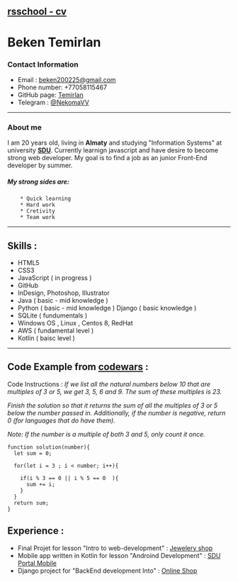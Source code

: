 ## [rsschool - cv ](https://github.com/rolling-scopes-school/tasks/blob/master/tasks/cv/cv.md#%D1%81%D0%BE%D0%B4%D0%B5%D1%80%D0%B6%D0%B0%D0%BD%D0%B8%D0%B5-cv)

# Beken Temirlan 



### Contact Information

* Email : beken200225@gmail.com 
* Phone number: +77058115467
* GitHub page: [Temirlan](https://github.com/NecomaV)
* Telegram : [@NekomaVV](https://t.me/NekomaVV)

***
### About me 

I am 20 years old, living in **Almaty** and studying "Information Systems" at university [**SDU**](https://sdu.edu.kz/). Currently learnign javascript and have desire to become strong web developer. My goal is to find a job as an junior Front-End developer by summer. 
  ##### My strong sides are: 
        * Quick learning 
        * Hard work 
        * Cretivity 
        * Team work
        
***       
## Skills : 
  * HTML5
  * CSS3
  * JavaScript ( in progress ) 
  * GitHub
  * InDesign, Photoshop, Illustrator
  * Java ( basic - mid knowledge )
  * Python ( basic - mid knowledge ) Django ( basic knowledge ) 
  * SQLite ( fundumentals )
  * Windows OS , Linux , Centos 8, RedHat
  * AWS ( fundamental level )
  * Kotlin ( baisc level )

***
## Code Example  from [**codewars**](https://www.codewars.com/users/Nekoma) : 

Code Instructions : _If we list all the natural numbers below 10 that are multiples of 3 or 5, we get 3, 5, 6 and 9. The sum of these multiples is 23._

_Finish the solution so that it returns the sum of all the multiples of 3 or 5 below the number passed in. Additionally, if the number is negative, return 0 (for languages that do have them)._

_Note: If the number is a multiple of both 3 and 5, only count it once._


```
function solution(number){
  let sum = 0;
  
  for(let i = 3 ; i < number; i++){
    
    if(i % 3 == 0 || i % 5 == 0  ){
      sum += i;    
    }
  }
  return sum;
}
```

## Experience : 
   * Final Projet for lesson "Intro to web-development" : [Jewelery shop](https://github.com/NecomaV/Final)
   * Mobile app written in Kotlin for lesson "Androind Development" : [SDU Portal Mobile](https://github.com/Abjik/SDUPortalMobile)
   * Django project for "BackEnd development Into" : [Online Shop](https://github.com/Abjik/backtest)




